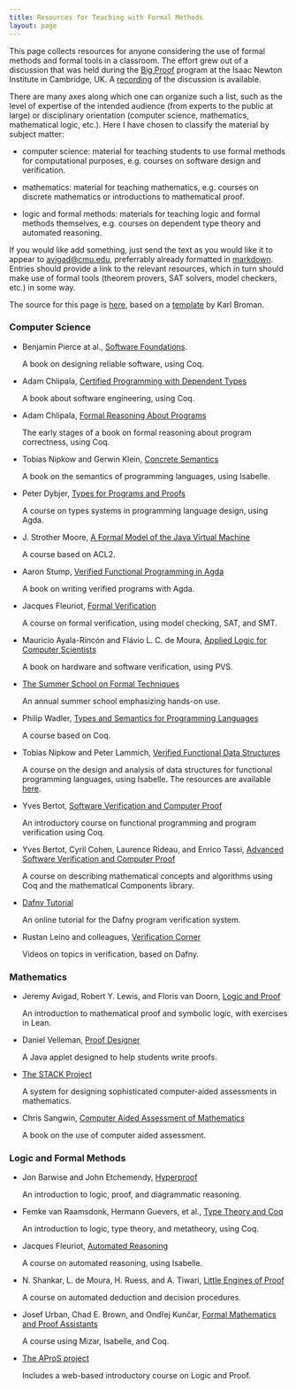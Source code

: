 ```yaml
---
title: Resources for Teaching with Formal Methods
layout: page
---
```


This page collects resources for anyone considering the use of formal methods and formal tools in a classroom. The effort grew out of a discussion that was held during the [Big Proof](https://www.newton.ac.uk/event/bpr) program at the Isaac Newton Institute in Cambridge, UK. A [recording](https://www.newton.ac.uk/seminar/20170724153017302) of the discussion is available.

There are many axes along which one can organize such a list, such as the level of expertise of the intended audience (from experts to the public at large) or disciplinary orientation (computer science, mathematics, mathematical logic, etc.). Here I have chosen to classify the material by subject matter:

- computer science: material for teaching students to use formal methods for computational purposes, e.g. courses on software design and verification.

- mathematics: material for teaching mathematics, e.g. courses on discrete mathematics or introductions to mathematical proof. 

- logic and formal methods: materials for teaching logic and formal methods themselves, e.g. courses on dependent type theory and automated reasoning.

If you would like add something, just send the text as you would like it to appear to <avigad@cmu.edu>, preferrably already formatted in [markdown](https://daringfireball.net/2004/12/markdown_101). Entries should provide a link to the relevant resources, which in turn should make use of formal tools (theorem provers, SAT solvers, model checkers, etc.) in some way.

The source for this page is [here](https://github.com/avigad/formal_methods_in_education), based on a [template](http://kbroman.org/simple_site/) by Karl Broman.

### Computer Science

- Benjamin Pierce at al., [Software Foundations](https://softwarefoundations.cis.upenn.edu). 

  A book on designing reliable software, using Coq.

- Adam Chlipala, [Certified Programming with Dependent Types](http://adam.chlipala.net/cpdt/)

  A book about software engineering, using Coq.

- Adam Chlipala, [Formal Reasoning About Programs](http://adam.chlipala.net/frap/)

  The early stages of a book on formal reasoning about program correctness, using Coq.

- Tobias Nipkow and Gerwin Klein, [Concrete Semantics](http://www.concrete-semantics.org/)

  A book on the semantics of programming languages, using Isabelle.    

- Peter Dybjer, [Types for Programs and Proofs](http://www.cse.chalmers.se/edu/year/2016/course/DAT140/)

  A course on types systems in programming language design, using Agda. 

- J. Strother Moore, [A Formal Model of the Java Virtual Machine](https://www.cs.utexas.edu/users/moore/classes/cs378-jvm/index.html)

  A course based on ACL2.

- Aaron Stump, [Verified Functional Programming in Agda](http://dl.acm.org/citation.cfm?id=2841316)

  A book on writing verified programs with Agda.

- Jacques Fleuriot, [Formal Verification](http://www.inf.ed.ac.uk/teaching/courses/fv/) 

  A course on formal verification, using model checking, SAT, and SMT.

- Mauricio Ayala-Rincón and Flávio L. C. de Moura, [Applied Logic for Computer Scientists](http://www.springer.com/gb/book/9783319516516)

  A book on hardware and software verification, using PVS.

- [The Summer School on Formal Techniques](http://fm.csl.sri.com/SSFT17/)

  An annual summer school emphasizing hands-on use.

- Philip Wadler, [Types and Semantics for Programming Languages](http://www.inf.ed.ac.uk/teaching/courses/tspl/)

  A course based on Coq.

- Tobias Nipkow and Peter Lammich, [Verified Functional Data Structures](http://www21.in.tum.de/teaching/FDS/SS17/)

  A course on the design and analysis of data structures for functional programming languages, using Isabelle. The resources are available [here](https://bitbucket.org/plammich/fds_ss17).

- Yves Bertot, [Software Verification and Computer Proof](https://team.inria.fr/marelle/en/coq-winter-school-2017/)

  An introductory course on functional programming and program verification using Coq.

- Yves Bertot, Cyril Cohen, Laurence Rideau, and Enrico Tassi, [Advanced Software Verification and Computer Proof](https://team.inria.fr/marelle/en/advanced-coq-winter-school-2016-2017/)

  A course on describing mathematical concepts and algorithms using Coq and the mathematlcal Components library.

- [Dafny Tutorial](https://rise4fun.com/dafny)

  An online tutorial for the Dafny program verification system.

- Rustan Leino and colleagues, [Verification Corner](https://www.youtube.com/channel/UCP2eLEql4tROYmIYm5mA27A)

  Videos on topics in verification, based on Dafny.

### Mathematics

- Jeremy Avigad, Robert Y. Lewis, and Floris van Doorn, [Logic and Proof](https://leanprover.github.io/logic_and_proof/)

  An introduction to mathematical proof and symbolic logic, with exercises in Lean.

- Daniel Velleman, [Proof Designer](https://app.cs.amherst.edu/~djvelleman/pd/pd.html)

  A Java applet designed to help students write proofs. 

- [The STACK Project](https://stack.maths.ed.ac.uk/demo/question/type/stack/doc/doc.php/About/index.md) 

  A system for designing sophisticated computer-aided assessments in mathematics.

- Chris Sangwin, [Computer Aided Assessment of Mathematics](https://global.oup.com/academic/product/computer-aided-assessment-of-mathematics-9780199660353?cc=gb&lang=en&)

  A book on the use of computer aided assessment.
   
### Logic and Formal Methods

- Jon Barwise and John Etchemendy, [Hyperproof](https://web.stanford.edu/group/cslipublications/cslipublications/site/1881526119.shtml)

  An introduction to logic, proof, and diagrammatic reasoning.

- Femke van Raamsdonk, Hermann Guevers, et al., [Type Theory and Coq](http://www.cs.ru.nl/~freek/courses/tt-2016/)

  An introduction to logic, type theory, and metatheory, using Coq.

- Jacques Fleuriot, [Automated Reasoning](http://www.inf.ed.ac.uk/teaching/courses/ar/)

  A course on automated reasoning, using Isabelle.

- N. Shankar, L. de Moura, H. Ruess, and A. Tiwari, [Little Engines of Proof](http://www.csl.sri.com/users/shankar/LEP.html)

  A course on automated deduction and decision procedures.

- Josef Urban, Chad E. Brown, and Ondřej Kunčar, [Formal Mathematics and Proof Assistants](http://arg.ciirc.cvut.cz/fmpa/)

  A course using Mizar, Isabelle, and Coq.

- [The AProS project](http://www.phil.cmu.edu/projects/apros/)

  Includes a web-based introductory course on Logic and Proof.



